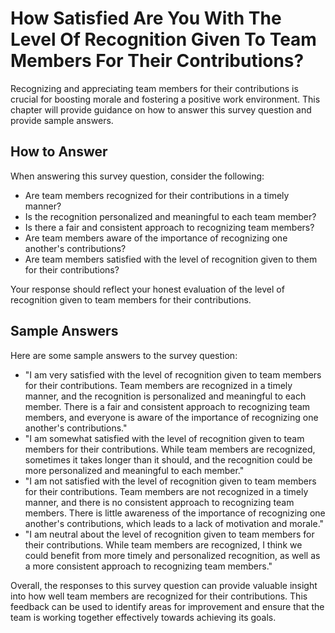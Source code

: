 How Satisfied Are You With The Level Of Recognition Given To Team Members For Their Contributions?
=========================================================================================================================

Recognizing and appreciating team members for their contributions is crucial for boosting morale and fostering a positive work environment. This chapter will provide guidance on how to answer this survey question and provide sample answers.

How to Answer
-------------

When answering this survey question, consider the following:

* Are team members recognized for their contributions in a timely manner?
* Is the recognition personalized and meaningful to each team member?
* Is there a fair and consistent approach to recognizing team members?
* Are team members aware of the importance of recognizing one another's contributions?
* Are team members satisfied with the level of recognition given to them for their contributions?

Your response should reflect your honest evaluation of the level of recognition given to team members for their contributions.

Sample Answers
--------------

Here are some sample answers to the survey question:

* "I am very satisfied with the level of recognition given to team members for their contributions. Team members are recognized in a timely manner, and the recognition is personalized and meaningful to each member. There is a fair and consistent approach to recognizing team members, and everyone is aware of the importance of recognizing one another's contributions."
* "I am somewhat satisfied with the level of recognition given to team members for their contributions. While team members are recognized, sometimes it takes longer than it should, and the recognition could be more personalized and meaningful to each member."
* "I am not satisfied with the level of recognition given to team members for their contributions. Team members are not recognized in a timely manner, and there is no consistent approach to recognizing team members. There is little awareness of the importance of recognizing one another's contributions, which leads to a lack of motivation and morale."
* "I am neutral about the level of recognition given to team members for their contributions. While team members are recognized, I think we could benefit from more timely and personalized recognition, as well as a more consistent approach to recognizing team members."

Overall, the responses to this survey question can provide valuable insight into how well team members are recognized for their contributions. This feedback can be used to identify areas for improvement and ensure that the team is working together effectively towards achieving its goals.
